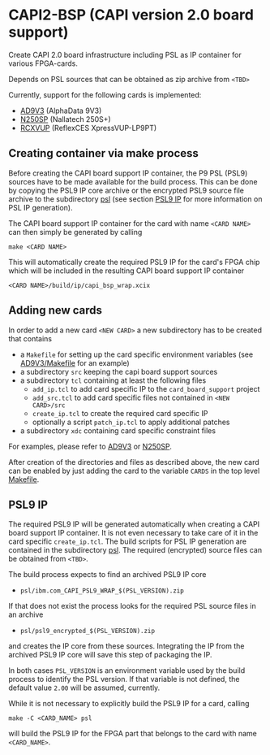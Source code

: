 # CAPI2-BSP (CAPI version 2.0 board support)
Create CAPI 2.0 board infrastructure including PSL as IP container for various FPGA-cards.

Depends on PSL sources that can be obtained as zip archive from `<TBD>`

Currently, support for the following cards is implemented:
* [AD9V3](./AD9V3) (AlphaData 9V3)
* [N250SP](./N250SP) (Nallatech 250S+)
* [RCXVUP](./RCXVUP) (ReflexCES XpressVUP-LP9PT)

## Creating container via make process
Before creating the CAPI board support IP container, the P9 PSL (PSL9) sources have to be made available for the build process.
This can be done by copying the PSL9 IP core archive or the encrypted PSL9 source file archive to the subdirectory [psl](./psl)
(see section [PSL9 IP](#psl9-ip) for more information on PSL IP generation).

The CAPI board  support IP container for the card with name `<CARD NAME>` can then simply be generated by calling
```
make <CARD NAME>
```
This will automatically create the required PSL9 IP for the card's FPGA chip which will be included in the resulting CAPI
board support IP container
```
<CARD NAME>/build/ip/capi_bsp_wrap.xcix
```

## Adding new cards
In order to add a new card `<NEW CARD>` a new subdirectory has to be created that contains
* a `Makefile` for setting up the card specific environment variables
  (see [AD9V3/Makefile](./AD9V3/Makefile) for an example)
* a subdirectory `src` keeping the capi board support sources
* a subdirectory `tcl` containing at least the following files
  - `add_ip.tcl` to add card specific IP to the `card_board_support` project
  - `add_src.tcl` to add card specific files not contained in `<NEW CARD>/src`
  - `create_ip.tcl` to create the required card specific IP
  - optionally a script `patch_ip.tcl` to apply additional patches
* a subdirectory `xdc` containing card specific constraint files

For examples, please refer to [AD9V3](./AD9V3) or [N250SP](./N250SP).

After creation of the directories and files as described above,
the new card can be enabled by just adding the card to the variable `CARDS`
in the top level [Makefile](./Makefile).

## PSL9 IP
The required PSL9 IP will be generated automatically when creating a CAPI board
support IP container. It is not even necessary to take care of it
in the card specific `create_ip.tcl`. The build scripts for PSL IP generation are
contained in the subdirectory [psl](./psl). The required (encrypted) source files
can be obtained from `<TBD>`.

The build process expects to find an archived PSL9 IP core
* `psl/ibm.com_CAPI_PSL9_WRAP_$(PSL_VERSION).zip`

If that does not exist the process looks for the required PSL source files in an archive
* `psl/psl9_encrypted_$(PSL_VERSION).zip`

and creates the IP core from these sources.
Integrating the IP from the archived PSL9 IP core will save this step of packaging the IP.

In both cases `PSL_VERSION` is an environment variable used by the build process to identify the PSL version.
If that variable is not defined, the default value `2.00` will be assumed, currently.

While it is not necessary to explicitly build the PSL9 IP for a card, calling
```
make -C <CARD_NAME> psl
```
will build the PSL9 IP for the FPGA part that belongs to the card with name `<CARD_NAME>`.

